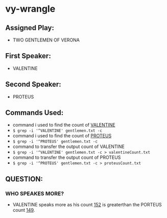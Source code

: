 # vy-wrangle

## Assigned Play: 
- TWO GENTLEMEN OF VERONA

## First Speaker: 
- VALENTINE

## Second Speaker:
- PROTEUS

## Commands Used:
- command i used to find the count of [VALENTINE](https://github.com/vineetha1996/vy-wrangle/blob/main/valentineCount.txt) 
- ``` $ grep -i '^VALENTINE' gentlemen.txt -c ```
- command i used to find the count of [PROTEUS](https://github.com/vineetha1996/vy-wrangle/blob/main/proteusCount.txt)
- ``` $ grep -i '^PROTEUS' gentlemen.txt -c ```
- command to transfer the output count of VALENTINE 
- ``` $ grep -i '^VALENTINE' gentlemen.txt -c > valentineCount.txt ```  
- command to transfer the output count of PROTEUS
- ``` $ grep -i '^PROTEUS' gentlemen.txt -c > proteusCount.txt ``` 

## QUESTION:
### WHO SPEAKES MORE?
- VALENTINE speaks more as his count [152](https://github.com/vineetha1996/vy-wrangle/blob/main/valentineCount.txt) is greaterthan the PORTEUS count [149](https://github.com/vineetha1996/vy-wrangle/blob/main/proteusCount.txt).


